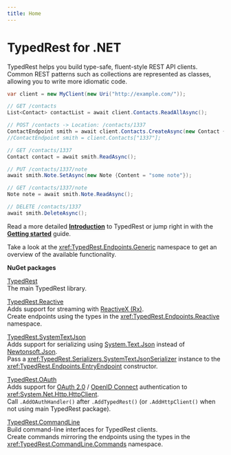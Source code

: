 ```yaml
---
title: Home
---
```


# TypedRest for .NET

TypedRest helps you build type-safe, fluent-style REST API clients. Common REST patterns such as collections are represented as classes, allowing you to write more idiomatic code.

```csharp
var client = new MyClient(new Uri("http://example.com/"));

// GET /contacts
List<Contact> contactList = await client.Contacts.ReadAllAsync();

// POST /contacts -> Location: /contacts/1337
ContactEndpoint smith = await client.Contacts.CreateAsync(new Contact {Name = "Smith"});
//ContactEndpoint smith = client.Contacts["1337"];

// GET /contacts/1337
Contact contact = await smith.ReadAsync();

// PUT /contacts/1337/note
await smith.Note.SetAsync(new Note {Content = "some note"});

// GET /contacts/1337/note
Note note = await smith.Note.ReadAsync();

// DELETE /contacts/1337
await smith.DeleteAsync();
```

Read a more detailed **[Introduction](https://typedrest.net/introduction/)** to TypedRest or jump right in with the **[Getting started](https://typedrest.net/getting-started/dotnet/)** guide.

Take a look at the <xref:TypedRest.Endpoints.Generic> namespace to get an overview of the available functionality.

**NuGet packages**

[TypedRest](https://www.nuget.org/packages/TypedRest/)  
The main TypedRest library.

[TypedRest.Reactive](https://www.nuget.org/packages/TypedRest.Reactive/)  
Adds support for streaming with [ReactiveX (Rx)](http://reactivex.io/).  
Create endpoints using the types in the <xref:TypedRest.Endpoints.Reactive> namespace.

[TypedRest.SystemTextJson](https://www.nuget.org/packages/TypedRest.SystemTextJson/)  
Adds support for serializing using [System.Text.Json](https://learn.microsoft.com/en-us/dotnet/api/system.text.json) instead of [Newtonsoft.Json](https://www.newtonsoft.com/json).  
Pass a <xref:TypedRest.Serializers.SystemTextJsonSerializer> instance to the <xref:TypedRest.Endpoints.EntryEndpoint> constructor.

[TypedRest.OAuth](https://www.nuget.org/packages/TypedRest.OAuth/)  
Adds support for [OAuth 2.0](https://oauth.net/2/) / [OpenID Connect](https://openid.net/connect/) authentication to <xref:System.Net.Http.HttpClient>.  
Call `.AddOAuthHandler()` after `.AddTypedRest()` (or `.AddHttpClient()` when not using main TypedRest package).

[TypedRest.CommandLine](https://www.nuget.org/packages/TypedRest.CommandLine/)  
Build command-line interfaces for TypedRest clients.  
Create commands mirroring the endpoints using the types in the <xref:TypedRest.CommandLine.Commands> namespace.
